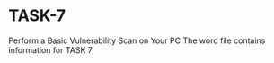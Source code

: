 # TASK-7
Perform a Basic Vulnerability Scan on Your PC
The word file contains information for TASK 7
